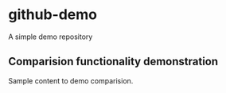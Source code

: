 # github-demo
A simple demo repository
## Comparision functionality demonstration
Sample content to demo comparision.
